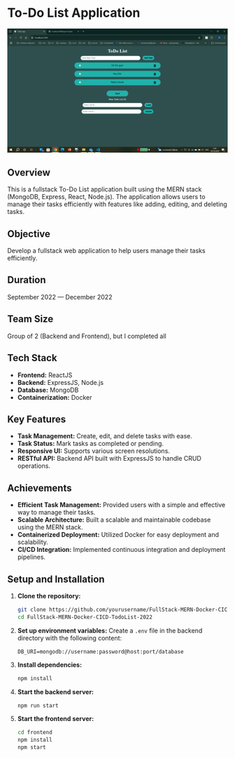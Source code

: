 # To-Do List Application

![To-Do List Application Screenshot](todo-ss.png)

## Overview

This is a fullstack To-Do List application built using the MERN stack (MongoDB, Express, React, Node.js). The application allows users to manage their tasks efficiently with features like adding, editing, and deleting tasks.

## Objective

Develop a fullstack web application to help users manage their tasks efficiently.

## Duration

September 2022 — December 2022

## Team Size

Group of 2 (Backend and Frontend), but I completed all

## Tech Stack

- **Frontend:** ReactJS
- **Backend:** ExpressJS, Node.js
- **Database:** MongoDB
- **Containerization:** Docker

## Key Features

- **Task Management:** Create, edit, and delete tasks with ease.
- **Task Status:** Mark tasks as completed or pending.
- **Responsive UI:** Supports various screen resolutions.
- **RESTful API:** Backend API built with ExpressJS to handle CRUD operations.

## Achievements

- **Efficient Task Management:** Provided users with a simple and effective way to manage their tasks.
- **Scalable Architecture:** Built a scalable and maintainable codebase using the MERN stack.
- **Containerized Deployment:** Utilized Docker for easy deployment and scalability.
- **CI/CD Integration:** Implemented continuous integration and deployment pipelines.

## Setup and Installation

1. **Clone the repository:**
    ```sh
    git clone https://github.com/yourusername/FullStack-MERN-Docker-CICD-TodoList-2022.git
    cd FullStack-MERN-Docker-CICD-TodoList-2022
    ```

2. **Set up environment variables:**
    Create a `.env` file in the backend directory with the following content:
    ```env
    DB_URI=mongodb://username:password@host:port/database
    ```

3. **Install dependencies:**
    ```sh
    npm install
    ```

4. **Start the backend server:**
    ```sh
    npm run start
    ```

5. **Start the frontend server:**
    ```sh
    cd frontend
    npm install
    npm start
    ```